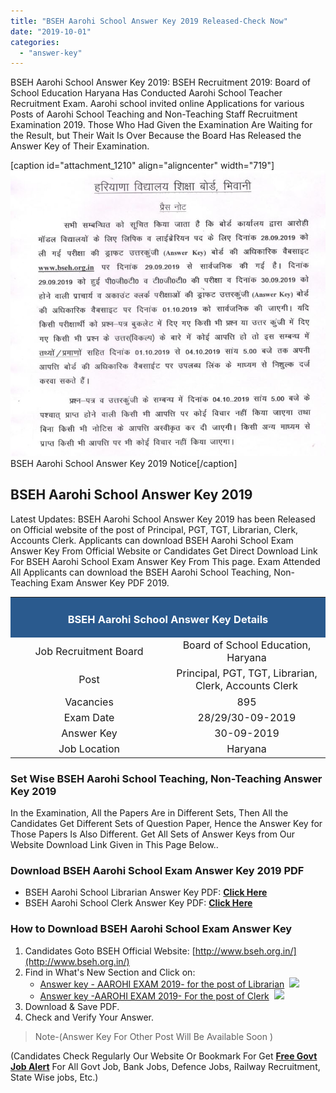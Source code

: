 ```yaml
---
title: "BSEH Aarohi School Answer Key 2019 Released-Check Now"
date: "2019-10-01"
categories: 
  - "answer-key"
---
```


BSEH Aarohi School Answer Key 2019: BSEH Recruitment 2019: Board of School Education Haryana Has Conducted Aarohi School Teacher Recruitment Exam. Aarohi school invited online Applications for various Posts of Aarohi School Teaching and Non-Teaching Staff Recruitment Examination 2019. Those Who Had Given the Examination Are Waiting for the Result, but Their Wait Is Over Because the Board Has Released the Answer Key of Their Examination.

\[caption id="attachment\_1210" align="aligncenter" width="719"\]![BSEH Aarohi School Answer Key 2019 Notice](images/BSEH-Aarohi-School-Answer-Key-2019-Notice.jpg) BSEH Aarohi School Answer Key 2019 Notice\[/caption\]

## BSEH Aarohi School Answer Key 2019

Latest Updates: BSEH Aarohi School Answer Key 2019 has been Released on Official website of the post of Principal, PGT, TGT, Librarian, Clerk, Accounts Clerk. Applicants can download BSEH Aarohi School Exam Answer Key From Official Website or Candidates Get Direct Download Link For BSEH Aarohi School Exam Answer Key From This page. Exam Attended All Applicants can download the BSEH Aarohi School Teaching, Non-Teaching Exam Answer Key PDF 2019.

<table style="border-collapse: collapse; width: 100%;"><tbody><tr><td style="width: 50%; background-color: #2a5a8e;" colspan="2"><h3 style="text-align: center;"><span style="color: #ffffff;">BSEH Aarohi School Answer Key Details</span></h3></td></tr><tr><td style="width: 50%; text-align: center;"><span style="font-size: 12pt;">Job Recruitment Board</span></td><td style="width: 50%; text-align: center;"><span style="font-size: 12pt;">Board of School Education, Haryana</span></td></tr><tr><td style="width: 50%; text-align: center;"><span style="font-size: 12pt;">Post</span></td><td style="width: 50%; text-align: center;"><span style="font-size: 12pt;">Principal, PGT, TGT, Librarian, Clerk, Accounts Clerk</span></td></tr><tr><td style="width: 50%; text-align: center;"><span style="font-size: 12pt;">Vacancies</span></td><td style="width: 50%; text-align: center;"><span style="font-size: 12pt;">895</span></td></tr><tr><td style="width: 50%; text-align: center;"><span style="font-size: 12pt;">Exam Date</span></td><td style="width: 50%; text-align: center;"><span style="font-size: 12pt;">28/29/30-09-2019</span></td></tr><tr><td style="width: 50%; text-align: center;"><span style="font-size: 12pt;">Answer Key</span></td><td style="width: 50%; text-align: center;"><span style="font-size: 12pt;">30-09-2019</span></td></tr><tr><td style="width: 50%; text-align: center;"><span style="font-size: 12pt;">Job Location</span></td><td style="width: 50%; text-align: center;"><span style="font-size: 12pt;">Haryana</span></td></tr></tbody></table>

### Set Wise BSEH Aarohi School Teaching, Non-Teaching Answer Key 2019

In the Examination, All the Papers Are in Different Sets, Then All the Candidates Get Different Sets of Question Paper, Hence the Answer Key for Those Papers Is Also Different. Get All Sets of Answer Keys from Our Website Download Link Given in This Page Below..

### Download BSEH Aarohi School Exam Answer Key 2019 PDF

- BSEH Aarohi School Librarian Answer Key PDF: [**Click Here**](http://bseh.org.in/pdf/liberarian.pdf)
- BSEH Aarohi School Clerk Answer Key PDF: [**Click Here**](http://bseh.org.in/pdf/clerk.pdf)

### How to Download BSEH Aarohi School Exam Answer Key

1. Candidates Goto BSEH Official Website: [http://www.bseh.org.in/](http://www.bseh.org.in/)
2. Find in What's New Section and Click on:
    - [Answer key - AAROHI EXAM 2019- for the post of Librarian](http://bseh.org.in/pdf/liberarian.pdf)  ![](images/newCircle.gif) 
    - [Answer key -AAROHI EXAM 2019- For the post of Clerk](http://bseh.org.in/pdf/clerk.pdf)  ![](images/newCircle.gif) 
3. Download & Save PDF.
4. Check and Verify Your Answer.

> Note-(Answer Key For Other Post Will Be Available Soon )

(Candidates Check Regularly Our Website Or Bookmark For Get **[Free Govt Job Alert](https://freegovtjobalert.in)** For All Govt Job, Bank Jobs, Defence Jobs, Railway Recruitment, State Wise jobs, Etc.)
